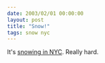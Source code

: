 ```yaml
---
date: 2003/02/01 00:00:00
layout: post
title: "Snow!"
tags: snow nyc
---
```


It's [snowing in NYC](http://kurup.org/photo/album?album_id=5325). Really hard.

